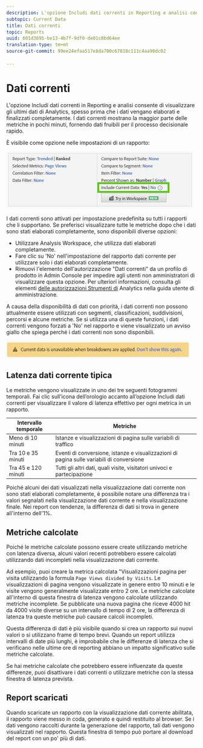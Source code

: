 ```yaml
---
description: L'opzione Includi dati correnti in Reporting e analisi consente di visualizzare gli ultimi dati di Analytics, spesso prima che i dati vengano elaborati e finalizzati completamente. I dati correnti mostrano la maggior parte delle metriche in pochi minuti, fornendo dati fruibili per il processo decisionale rapido.
subtopic: Current Data
title: Dati correnti
topic: Reports
uuid: 601d3695-be13-4b7f-9df0-de01c8bd64ee
translation-type: tm+mt
source-git-commit: 99ee24efaa517e8da700c67818c111c4aa90dc02

---
```



# Dati correnti

L&#39;opzione Includi dati correnti in Reporting e analisi consente di visualizzare gli ultimi dati di Analytics, spesso prima che i dati vengano elaborati e finalizzati completamente. I dati correnti mostrano la maggior parte delle metriche in pochi minuti, fornendo dati fruibili per il processo decisionale rapido.

È visibile come opzione nelle impostazioni di un rapporto:

![Schermata Dati Corrente](assets/current_data.png)

I dati correnti sono attivati per impostazione predefinita su tutti i rapporti che li supportano. Se preferisci visualizzare tutte le metriche dopo che i dati sono stati elaborati completamente, sono disponibili diverse opzioni:

* Utilizzare Analysis Workspace, che utilizza dati elaborati completamente.
* Fare clic su &#39;No&#39; nell&#39;impostazione del rapporto dati corrente per utilizzare solo i dati elaborati completamente.
* Rimuovi l&#39;elemento dell&#39;autorizzazione &quot;Dati correnti&quot; da un profilo di prodotto in Admin Console per impedire agli utenti non amministratori di visualizzare questa opzione. Per ulteriori informazioni, consulta gli elementi [delle autorizzazioni Strumenti di](/help/admin/admin-console/permissions/analytics-tools.md) Analytics nella guida utente di amministrazione.

A causa della disponibilità di dati con priorità, i dati correnti non possono attualmente essere utilizzati con segmenti, classificazioni, suddivisioni, percorsi e alcune metriche. Se si utilizza una di queste funzioni, i dati correnti vengono forzati a &#39;No&#39; nel rapporto e viene visualizzato un avviso giallo che spiega perché i dati correnti non sono disponibili.

![Avviso dati correnti](assets/current_data_notice.png)

## Latenza dati corrente tipica

Le metriche vengono visualizzate in uno dei tre seguenti fotogrammi temporali. Fai clic sull’icona dell’orologio accanto all’opzione Includi dati correnti per visualizzare il valore di latenza effettivo per ogni metrica in un rapporto.

| Intervallo temporale | Metriche |
| --- | --- |
| Meno di 10 minuti | Istanze e visualizzazioni di pagina sulle variabili di traffico |
| Tra 10 e 35 minuti | Eventi di conversione, istanze e visualizzazioni di pagina sulle variabili di conversione |
| Tra 45 e 120 minuti | Tutti gli altri dati, quali visite, visitatori univoci e partecipazione |

Poiché alcuni dei dati visualizzati nella visualizzazione dati corrente non sono stati elaborati completamente, è possibile notare una differenza tra i valori segnalati nella visualizzazione dati corrente e nella visualizzazione finale. Nei report con tendenze, la differenza di dati si trova in genere all&#39;interno dell&#39;1%.

## Metriche calcolate

Poiché le metriche calcolate possono essere create utilizzando metriche con latenza diversa, alcuni valori recenti potrebbero essere calcolati utilizzando dati incompleti nella visualizzazione dati corrente.

Ad esempio, puoi creare la metrica calcolata &quot;Visualizzazioni pagina per visita utilizzando la formula `Page Views divided by Visits`. Le visualizzazioni di pagina vengono visualizzate in genere entro 10 minuti e le visite vengono generalmente visualizzate entro 2 ore. Le metriche calcolate all&#39;interno di questa finestra di latenza vengono calcolate utilizzando metriche incomplete. Se pubblicate una nuova pagina che riceve 4000 hit da 4000 visite diverse su un intervallo di tempo di 2 ore, la differenza di latenza tra queste metriche può causare calcoli incompleti.

Questa differenza di dati è più visibile quando si crea un rapporto sui nuovi valori o si utilizzano frame di tempo brevi. Quando un report utilizza intervalli di date più lunghi, è improbabile che le differenze di latenza che si verificano nelle ultime ore di reporting abbiano un impatto significativo sulle metriche calcolate.

Se hai metriche calcolate che potrebbero essere influenzate da queste differenze, puoi disattivare i dati correnti o utilizzare metriche con la stessa finestra di latenza prevista.

## Report scaricati

Quando scaricate un rapporto con la visualizzazione dati corrente abilitata, il rapporto viene messo in coda, generato e quindi restituito al browser. Se i dati vengono raccolti durante la generazione del rapporto, tali dati vengono visualizzati nel rapporto. Questa finestra di tempo può portare al download del report con un po&#39; più di dati.
